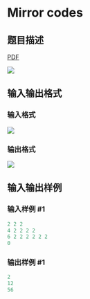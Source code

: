 # Mirror codes

## 题目描述

[problemUrl]: https://uva.onlinejudge.org/index.php?option=com_onlinejudge&Itemid=8&category=279&page=show_problem&problem=3887

[PDF](https://uva.onlinejudge.org/external/124/p12456.pdf)

![](https://cdn.luogu.com.cn/upload/vjudge_pic/UVA12456/42649ab203939fc9034d5cf8c934cd60494aba20.png)

## 输入输出格式

### 输入格式

![](https://cdn.luogu.com.cn/upload/vjudge_pic/UVA12456/04e999b402291012d00b63629e1a87fc4a81878a.png)

### 输出格式

![](https://cdn.luogu.com.cn/upload/vjudge_pic/UVA12456/a4eb2003eea6067980cc1ec2067e3a2b3ac7db2b.png)

## 输入输出样例

### 输入样例 #1

```cpp
2 2 2
4 2 2 2 2
6 2 2 2 2 2 2
0
```


### 输出样例 #1

```cpp
2
12
56
```


